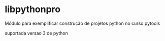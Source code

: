# libpythonpro
Módulo para exemplificar construção de projetos python no curso pytools

suportada versao 3 de python